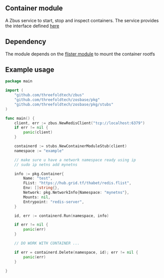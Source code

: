 ## Container module

A Zbus service to start, stop and inspect containers. The service
provides the interface defined [here](../../specs/container/readme.md#module-interface)

## Dependency

The module depends on the [flister module](../flist) to mount
the container rootfs

## Example usage

```go
package main

import (
	"github.com/threefoldtech/zbus"
	"github.com/threefoldtech/zosbase/pkg"
	"github.com/threefoldtech/zosbase/pkg/stubs"
)

func main() {
	client, err := zbus.NewRedisClient("tcp://localhost:6379")
	if err != nil {
		panic(client)
	}

	containerd := stubs.NewContainerModuleStub(client)
	namespace := "example"

	// make sure u have a network namespace ready using ip
	// sudo ip netns add mynetns

	info := pkg.Container{
		Name: "test",
		FList: "https://hub.grid.tf/thabet/redis.flist",
		Env: []string{},
		Network: pkg.NetworkInfo{Namespace: "mynetns"},
		Mounts: nil,
		Entrypoint: "redis-server",
	}

	id, err := containerd.Run(namespace, info)

	if err != nil {
		panic(err)
	}

	// DO WORK WITH CONTAINER ...

	if err = containerd.Delete(namespace, id); err != nil {
		panic(err)
	}

}
```
